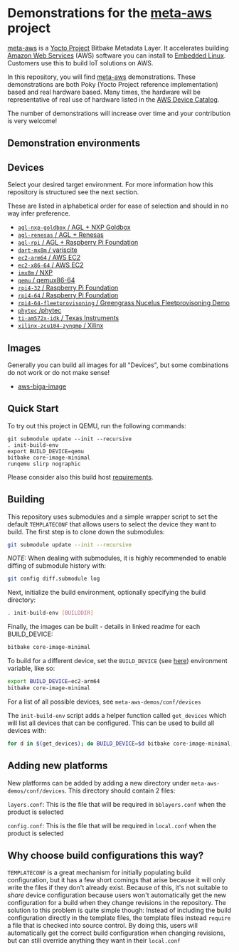# Demonstrations for the **[meta-aws](https://github.com/aws/meta-aws)** project

[meta-aws](https://github.com/aws/meta-aws) is a [Yocto
Project](https://www.yoctoproject.org/) Bitbake Metadata Layer. It
accelerates building [Amazon Web Services](https://aws.amazon.com)
(AWS) software you can install to [Embedded
Linux](https://elinux.org/Main_Page). Customers use this to build IoT
solutions on AWS.

In this repository, you will find
[meta-aws](https://github.com/aws/meta-aws) demonstrations.  These
demonstrations are both Poky (Yocto Project reference implementation)
based and real hardware based.  Many times, the hardware will be
representative of real use of hardware listed in the [AWS Device
Catalog](https://devices.amazonaws.com).

The number of demonstrations will increase over time and your
contribution is very welcome!

## Demonstration environments
## Devices

Select your desired target environment.  For more information how this
repository is structured see the next section.

These are listed in alphabetical order for ease of selection and
should in no way infer preference.

- [`agl-nxp-goldbox` / AGL + NXP Goldbox](meta-aws-demos/conf/devices/agl-nxp-goldbox/README.md)
- [`agl-renesas` / AGL + Renesas](meta-aws-demos/conf/devices/agl-renesas/README.md)
- [`agl-rpi` / AGL + Raspberry Pi Foundation](meta-aws-demos/conf/devices/agl-rpi/README.md)
- [`dart-mx8m` / variscite](meta-aws-demos/conf/devices/dart-mx8m/README.md)
- [`ec2-arm64` / AWS EC2](meta-aws-demos/conf/devices/ec2-arm64/README.md)
- [`ec2-x86-64` / AWS EC2](meta-aws-demos/conf/devices/ec2-x86-64/README.md)
- [`imx8m` / NXP](meta-aws-demos/conf/devices/imx8m/README.md)
- [`qemu` / qemux86-64](meta-aws-demos/conf/devices/qemu/README.md)
- [`rpi4-32` / Raspberry Pi Foundation](meta-aws-demos/conf/devices/rpi4-32/README.md)
- [`rpi4-64` / Raspberry Pi Foundation](meta-aws-demos/conf/devices/rpi4-64/README.md)
- [`rpi4-64-fleetprovisoning` / Greengrass Nucelus Fleetprovisoning Demo](meta-aws-demos/conf/devices/rpi4-64-fleetprovisoning/README.md)
- [`phytec` /phytec](meta-aws-demos/conf/devices/phytec/README.md)
- [`ti-am572x-idk` / Texas Instruments](meta-aws-demos/conf/devices/ti-am572x-idk/README.md)
- [`xilinx-zcu104-zynqmp` / Xilinx](meta-aws-demos/conf/devices/xilinx-zcu104-zynqmp/README.md)


## Images
Generally you can build all images for all "Devices", but some combinations do not work or do not make sense!
- [aws-biga-image](meta-aws-demos/recipes-core/images/aws-biga-image/README.md)

## Quick Start

To try out this project in QEMU, run the following commands:

```
git submodule update --init --recursive
. init-build-env
export BUILD_DEVICE=qemu
bitbake core-image-minimal
runqemu slirp nographic
```

Please consider also this build host [requirements](https://docs.yoctoproject.org/ref-manual/system-requirements.html#required-packages-for-the-build-host).

## Building

This repository uses submodules and a simple wrapper script to set the default
`TEMPLATECONF` that allows users to select the device they want to build. The
first step is to clone down the submodules:

```bash
git submodule update --init --recursive
```

*NOTE:* When dealing with submodules, it is highly recommended to enable
diffing of submodule history with:
```bash
git config diff.submodule log
```

Next, initialize the build environment, optionally specifying the build directory:

```bash
. init-build-env [BUILDDIR]
```

Finally, the images can be built - details in linked readme for each BUILD_DEVICE:

```bash
bitbake core-image-minimal
```
To build for a different device, set the `BUILD_DEVICE` (see [here](#Demonstration-environments)) environment variable,
like so:

```bash
export BUILD_DEVICE=ec2-arm64
bitbake core-image-minimal
```

For a list of all possible devices, see `meta-aws-demos/conf/devices`

The `init-build-env` script adds a helper function called `get_devices` which
will list all devices that can be configured. This can be used to build all devices with:

```bash
for d in $(get_devices); do BUILD_DEVICE=$d bitbake core-image-minimal; done
```

## Adding new platforms

New platforms can be added by adding a new directory under
`meta-aws-demos/conf/devices`. This directory should contain 2 files:

`layers.conf`: This is the file that will be required in `bblayers.conf` when
the product is selected

`config.conf`: This is the file that will be required in `local.conf` when the
product is selected

## Why choose build configurations this way?

`TEMPLATECONF` is a great mechanism for initially populating build
configuration, but it has a few short comings that arise because it will only
write the files if they don't already exist. Because of this, it's not suitable
to _share_ device configuration because users won't automatically get the new
configuration for a build when they change revisions in the repository. The
solution to this problem is quite simple though: Instead of including the build
configuration directly in the template files, the template files instead
`require` a file that is checked into source control. By doing this, users will
automatically get the correct build configuration when changing revisions, but
can still override anything they want in their `local.conf`
